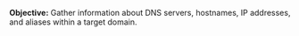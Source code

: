 **Objective:** Gather information about DNS servers, hostnames, IP addresses, and aliases within a target domain.